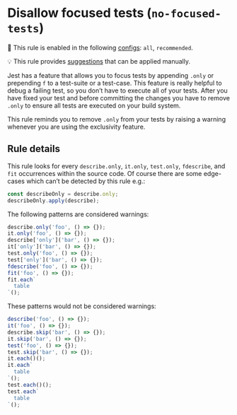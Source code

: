 # Disallow focused tests (`no-focused-tests`)

💼 This rule is enabled in the following
[configs](https://github.com/jest-community/eslint-plugin-jest#shareable-configurations):
`all`, `recommended`.

💡 This rule provides
[suggestions](https://eslint.org/docs/developer-guide/working-with-rules#providing-suggestions)
that can be applied manually.

<!-- end rule header -->

<!-- prettier-ignore -->
Jest has a feature that allows you to focus tests by appending `.only` or
prepending `f` to a test-suite or a test-case. This feature is really helpful to
debug a failing test, so you don’t have to execute all of your tests. After you
have fixed your test and before committing the changes you have to remove
`.only` to ensure all tests are executed on your build system.

This rule reminds you to remove `.only` from your tests by raising a warning
whenever you are using the exclusivity feature.

## Rule details

This rule looks for every `describe.only`, `it.only`, `test.only`, `fdescribe`,
and `fit` occurrences within the source code. Of course there are some
edge-cases which can’t be detected by this rule e.g.:

```js
const describeOnly = describe.only;
describeOnly.apply(describe);
```

The following patterns are considered warnings:

```js
describe.only('foo', () => {});
it.only('foo', () => {});
describe['only']('bar', () => {});
it['only']('bar', () => {});
test.only('foo', () => {});
test['only']('bar', () => {});
fdescribe('foo', () => {});
fit('foo', () => {});
fit.each`
  table
`();
```

These patterns would not be considered warnings:

```js
describe('foo', () => {});
it('foo', () => {});
describe.skip('bar', () => {});
it.skip('bar', () => {});
test('foo', () => {});
test.skip('bar', () => {});
it.each()();
it.each`
  table
`();
test.each()();
test.each`
  table
`();
```

